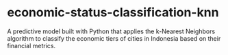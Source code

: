 # economic-status-classification-knn
A predictive model built with Python that applies the k-Nearest Neighbors algorithm to classify the economic tiers of cities in Indonesia based on their financial metrics.
